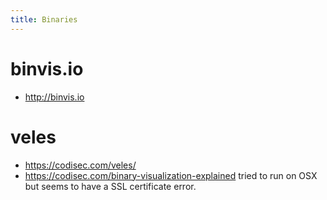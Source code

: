 ```yaml
---
title: Binaries
---
```


# binvis.io
* <http://binvis.io>

# veles
* <https://codisec.com/veles/>
* <https://codisec.com/binary-visualization-explained>
tried to run on OSX but seems to have a SSL certificate error.


